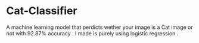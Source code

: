 # Cat-Classifier
A machine learning model that perdicts wether your image is a Cat image or not with 92.87% accuracy . I made is purely using logistic regression .
